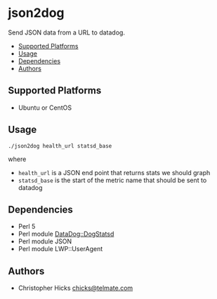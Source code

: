 # json2dog

Send JSON data from a URL to datadog.

* [Supported Platforms](#supported-platforms)
* [Usage](#usage)
* [Dependencies](#dependencies)
* [Authors](#authors)

## Supported Platforms <a name="supported-platforms"></a>

* Ubuntu or CentOS

## Usage <a name="usage"></a>

	./json2dog health_url statsd_base

where

* `health_url` is a JSON end point that returns stats we should graph
* `statsd_base` is the start of the metric name that should be sent to datadog

## Dependencies <a name="dependencies"></a>

* Perl 5
* Perl module [DataDog::DogStatsd](https://github.com/binary-com/dogstatsd-perl) 
* Perl module JSON
* Perl module LWP::UserAgent

## Authors <a name="authors"></a>

* Christopher Hicks <chicks@telmate.com>
